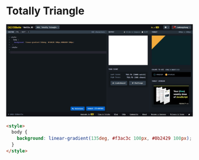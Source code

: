 # Totally Triangle

![Totally Triangle](./images/13-totally-triangle.jpeg)

```html
<style>
  body {
    background: linear-gradient(135deg, #f3ac3c 100px, #0b2429 100px);
  }
</style>
```
